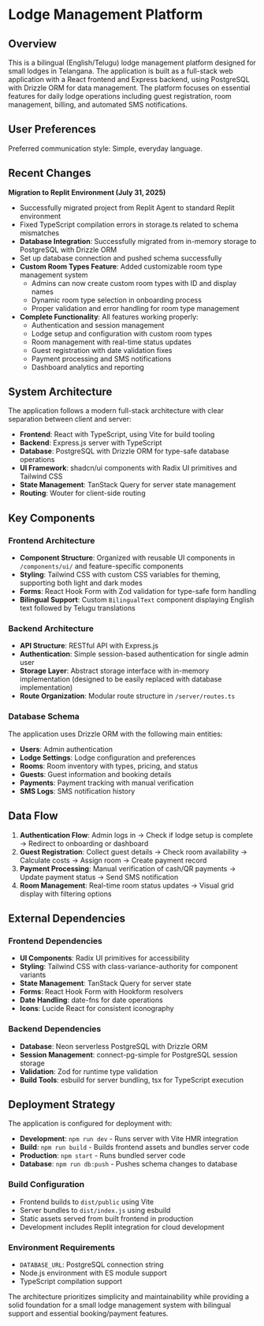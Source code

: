 # Lodge Management Platform

## Overview

This is a bilingual (English/Telugu) lodge management platform designed for small lodges in Telangana. The application is built as a full-stack web application with a React frontend and Express backend, using PostgreSQL with Drizzle ORM for data management. The platform focuses on essential features for daily lodge operations including guest registration, room management, billing, and automated SMS notifications.

## User Preferences

Preferred communication style: Simple, everyday language.

## Recent Changes

**Migration to Replit Environment (July 31, 2025)**
- Successfully migrated project from Replit Agent to standard Replit environment  
- Fixed TypeScript compilation errors in storage.ts related to schema mismatches
- **Database Integration**: Successfully migrated from in-memory storage to PostgreSQL with Drizzle ORM
- Set up database connection and pushed schema successfully
- **Custom Room Types Feature**: Added customizable room type management system
  - Admins can now create custom room types with ID and display names
  - Dynamic room type selection in onboarding process
  - Proper validation and error handling for room type management
- **Complete Functionality**: All features working properly:
  - Authentication and session management
  - Lodge setup and configuration with custom room types
  - Room management with real-time status updates
  - Guest registration with date validation fixes
  - Payment processing and SMS notifications
  - Dashboard analytics and reporting

## System Architecture

The application follows a modern full-stack architecture with clear separation between client and server:

- **Frontend**: React with TypeScript, using Vite for build tooling
- **Backend**: Express.js server with TypeScript
- **Database**: PostgreSQL with Drizzle ORM for type-safe database operations
- **UI Framework**: shadcn/ui components with Radix UI primitives and Tailwind CSS
- **State Management**: TanStack Query for server state management
- **Routing**: Wouter for client-side routing

## Key Components

### Frontend Architecture
- **Component Structure**: Organized with reusable UI components in `/components/ui/` and feature-specific components
- **Styling**: Tailwind CSS with custom CSS variables for theming, supporting both light and dark modes
- **Forms**: React Hook Form with Zod validation for type-safe form handling
- **Bilingual Support**: Custom `BilingualText` component displaying English text followed by Telugu translations

### Backend Architecture
- **API Structure**: RESTful API with Express.js
- **Authentication**: Simple session-based authentication for single admin user
- **Storage Layer**: Abstract storage interface with in-memory implementation (designed to be easily replaced with database implementation)
- **Route Organization**: Modular route structure in `/server/routes.ts`

### Database Schema
The application uses Drizzle ORM with the following main entities:
- **Users**: Admin authentication
- **Lodge Settings**: Lodge configuration and preferences
- **Rooms**: Room inventory with types, pricing, and status
- **Guests**: Guest information and booking details
- **Payments**: Payment tracking with manual verification
- **SMS Logs**: SMS notification history

## Data Flow

1. **Authentication Flow**: Admin logs in → Check if lodge setup is complete → Redirect to onboarding or dashboard
2. **Guest Registration**: Collect guest details → Check room availability → Calculate costs → Assign room → Create payment record
3. **Payment Processing**: Manual verification of cash/QR payments → Update payment status → Send SMS notification
4. **Room Management**: Real-time room status updates → Visual grid display with filtering options

## External Dependencies

### Frontend Dependencies
- **UI Components**: Radix UI primitives for accessibility
- **Styling**: Tailwind CSS with class-variance-authority for component variants
- **State Management**: TanStack Query for server state
- **Forms**: React Hook Form with Hookform resolvers
- **Date Handling**: date-fns for date operations
- **Icons**: Lucide React for consistent iconography

### Backend Dependencies
- **Database**: Neon serverless PostgreSQL with Drizzle ORM
- **Session Management**: connect-pg-simple for PostgreSQL session storage
- **Validation**: Zod for runtime type validation
- **Build Tools**: esbuild for server bundling, tsx for TypeScript execution

## Deployment Strategy

The application is configured for deployment with:

- **Development**: `npm run dev` - Runs server with Vite HMR integration
- **Build**: `npm run build` - Builds frontend assets and bundles server code
- **Production**: `npm start` - Runs bundled server code
- **Database**: `npm run db:push` - Pushes schema changes to database

### Build Configuration
- Frontend builds to `dist/public` using Vite
- Server bundles to `dist/index.js` using esbuild
- Static assets served from built frontend in production
- Development includes Replit integration for cloud development

### Environment Requirements
- `DATABASE_URL`: PostgreSQL connection string
- Node.js environment with ES module support
- TypeScript compilation support

The architecture prioritizes simplicity and maintainability while providing a solid foundation for a small lodge management system with bilingual support and essential booking/payment features.